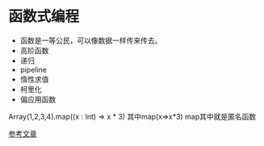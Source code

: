 # 函数式编程

*   函数是一等公民，可以像数据一样传来传去。
*   高阶函数
*   递归
*   pipeline
*   惰性求值
*   柯里化
*   偏应用函数


Array(1,2,3,4).map((x : Int) => x * 3)
其中map(x=>x*3) map其中就是匿名函数

[参考文章](https://blog.csdn.net/lazy_moon/article/details/81771402#%E5%B0%86%E5%87%BD%E6%95%B0%E4%BD%9C%E4%B8%BA%E5%8F%82%E6%95%B0)